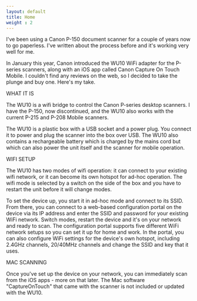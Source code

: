 ```yaml
---
layout: default
title: Home
weight : 2
---
```

I've been using a Canon P-150 document scanner for a couple of years now to go paperless. I've written about the process before and it's working very well for me.

In January this year, Canon introduced the WU10 WiFi adapter for the P-series scanners, along with an iOS app called Canon Capture On Touch Mobile. I couldn't find any reviews on the web, so I decided to take the plunge and buy one. Here's my take.

WHAT IT IS

The WU10 is a wifi bridge to control the Canon P-series desktop scanners. I have the P-150, now discontinued, and the WU10 also works with the current P-215 and P-208 Mobile scanners.

The WU10 is a plastic box with a USB socket and a power plug. You connect it to power and plug the scanner into the box over USB. The WU10 also contains a rechargeable battery which is charged by the mains cord but which can also power the unit itself and the scanner for mobile operation.

WIFI SETUP

The WU10 has two modes of wifi operation: it can connect to your existing wifi network, or it can become its own hotspot for ad-hoc operation. The wifi mode is selected by a switch on the side of the box and you have to restart the unit before it will change modes.

To set the device up, you start it in ad-hoc mode and connect to its SSID. From there, you can connect to a web-based configuration portal on the device via its IP address and enter the SSID and password for your existing WiFi network. Switch modes, restart the device and it's on your network and ready to scan. The configuration portal supports five different WiFi network setups so you can set it up for home and work. In the portal, you can also configure WiFi settings for the device's own hotspot, including 2.4GHz channels, 20/40MHz channels and change the SSID and key that it uses.

MAC SCANNING

Once you've set up the device on your network, you can immediately scan from the iOS apps - more on that later. The Mac software "CaptureOnTouch" that came with the scanner is not included or updated with the WU10. 



